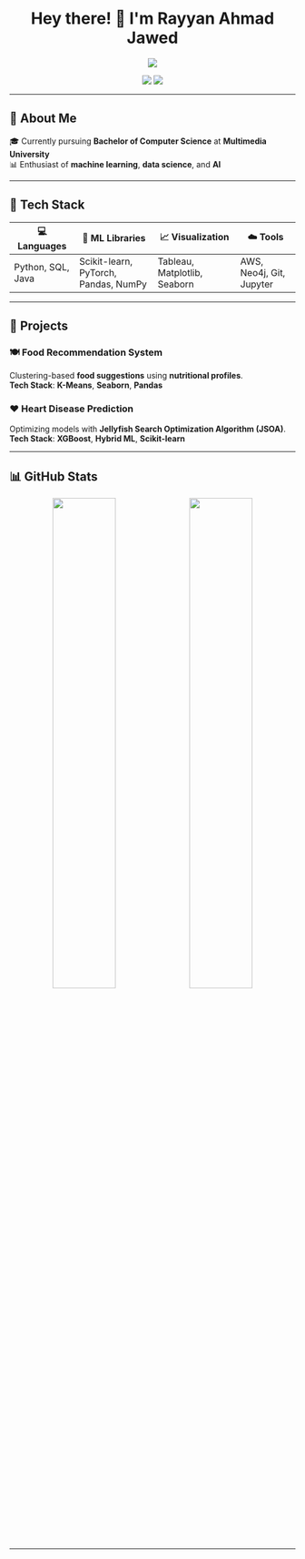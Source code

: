 <h1 align="center">Hey there! 👋 I'm Rayyan Ahmad Jawed</h1>

<p align="center">
  <img src="https://readme-typing-svg.herokuapp.com/?lines=Aspiring+Data+Scientist;ML+Enthusiast;Turning+Data+Into+Insights&center=true&width=440&height=45&color=894DCD&vCenter=true&pause=1000&size=25" />
</p>

<p align="center">
  <a href="mailto:rayyanahmadj@gmail.com"><img src="https://img.shields.io/badge/Email-rayyanahmadj@gmail.com-red?style=for-the-badge&logo=gmail&logoColor=white"></a>
  <a href="https://www.linkedin.com/in/YOUR-LINKEDIN-HERE"><img src="https://img.shields.io/badge/LinkedIn-YourUsername-0077B5?style=for-the-badge&logo=linkedin&logoColor=white"></a>
  
</p>

---

## 🧠 About Me

🎓 Currently pursuing **Bachelor of Computer Science** at **Multimedia University**  
📊 Enthusiast of **machine learning**, **data science**, and **AI**  


---

## 🧰 Tech Stack

<div align="center">

| 💻 Languages | 🧠 ML Libraries | 📈 Visualization | ☁️ Tools |
|-------------|-----------------|------------------|----------|
| Python, SQL, Java | Scikit-learn, PyTorch, Pandas, NumPy | Tableau, Matplotlib, Seaborn | AWS, Neo4j, Git, Jupyter |

</div>

---

## 📂 Projects

### 🍽️ **Food Recommendation System**  
Clustering-based **food suggestions** using **nutritional profiles**.  
**Tech Stack**: **K-Means**, **Seaborn**, **Pandas**

### ❤️ **Heart Disease Prediction**  
Optimizing models with **Jellyfish Search Optimization Algorithm (JSOA)**.  
**Tech Stack**: **XGBoost**, **Hybrid ML**, **Scikit-learn**

---

## 📊 GitHub Stats

<p align="center">
  <img src="https://github-readme-stats.vercel.app/api?username=Rayyan501&show_icons=true&theme=dark&hide=issues&hide_border=true" width="47%" />
  <img src="https://github-readme-streak-stats.herokuapp.com/?user=Rayyan501&hide_border=true&theme=dark" width="47%" />
</p>

---

